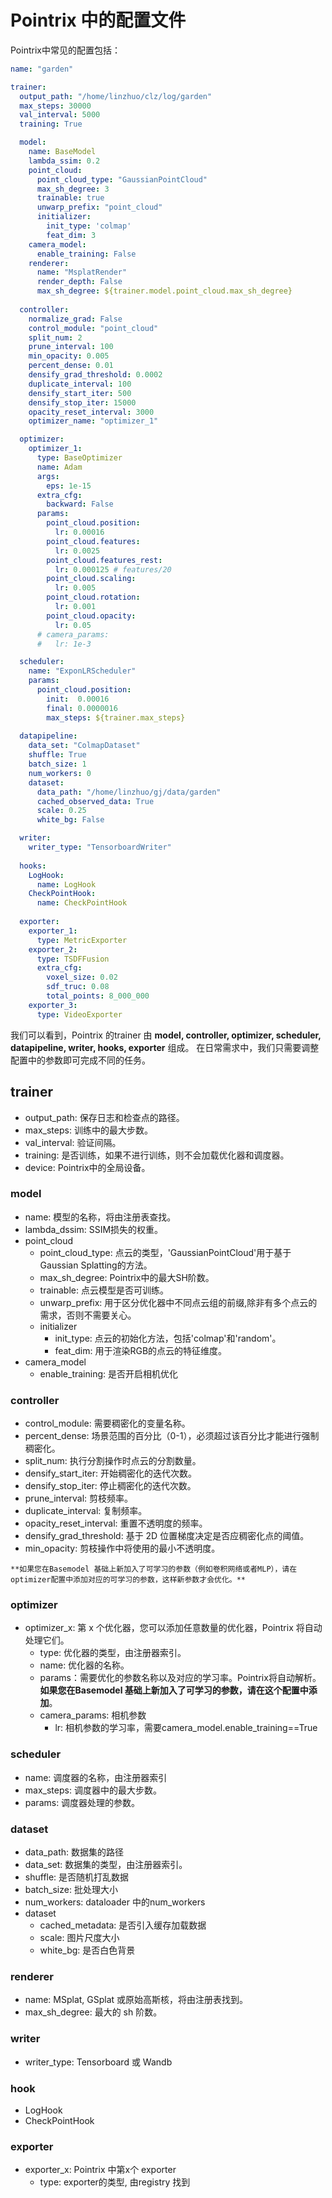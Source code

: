 # Pointrix 中的配置文件

Pointrix中常见的配置包括：

```yaml
name: "garden"

trainer:
  output_path: "/home/linzhuo/clz/log/garden"
  max_steps: 30000
  val_interval: 5000
  training: True

  model:
    name: BaseModel
    lambda_ssim: 0.2
    point_cloud:
      point_cloud_type: "GaussianPointCloud"  
      max_sh_degree: 3
      trainable: true
      unwarp_prefix: "point_cloud"
      initializer:
        init_type: 'colmap'
        feat_dim: 3
    camera_model:
      enable_training: False
    renderer:
      name: "MsplatRender"
      render_depth: False
      max_sh_degree: ${trainer.model.point_cloud.max_sh_degree}
  
  controller:
    normalize_grad: False
    control_module: "point_cloud"
    split_num: 2
    prune_interval: 100
    min_opacity: 0.005
    percent_dense: 0.01
    densify_grad_threshold: 0.0002
    duplicate_interval: 100
    densify_start_iter: 500
    densify_stop_iter: 15000
    opacity_reset_interval: 3000
    optimizer_name: "optimizer_1"

  optimizer:
    optimizer_1:
      type: BaseOptimizer
      name: Adam
      args:
        eps: 1e-15
      extra_cfg:
        backward: False
      params:
        point_cloud.position:
          lr: 0.00016
        point_cloud.features:
          lr: 0.0025
        point_cloud.features_rest:
          lr: 0.000125 # features/20
        point_cloud.scaling:
          lr: 0.005
        point_cloud.rotation:
          lr: 0.001
        point_cloud.opacity:
          lr: 0.05
      # camera_params:
      #   lr: 1e-3

  scheduler:
    name: "ExponLRScheduler"
    params:
      point_cloud.position:
        init:  0.00016
        final: 0.0000016
        max_steps: ${trainer.max_steps}
  
  datapipeline:
    data_set: "ColmapDataset"
    shuffle: True
    batch_size: 1
    num_workers: 0
    dataset:
      data_path: "/home/linzhuo/gj/data/garden"
      cached_observed_data: True
      scale: 0.25
      white_bg: False

  writer:
    writer_type: "TensorboardWriter"
  
  hooks:
    LogHook:
      name: LogHook
    CheckPointHook:
      name: CheckPointHook
  
  exporter:
    exporter_1:
      type: MetricExporter
    exporter_2:
      type: TSDFFusion
      extra_cfg:
        voxel_size: 0.02
        sdf_truc: 0.08
        total_points: 8_000_000
    exporter_3:
      type: VideoExporter
```

我们可以看到，Pointrix 的trainer 由 **model, controller, optimizer, scheduler, datapipeline, writer, hooks, exporter** 组成。
在日常需求中，我们只需要调整配置中的参数即可完成不同的任务。

## trainer
- output_path: 保存日志和检查点的路径。
- max_steps: 训练中的最大步数。
- val_interval: 验证间隔。
- training: 是否训练，如果不进行训练，则不会加载优化器和调度器。
- device: Pointrix中的全局设备。

### model
- name: 模型的名称，将由注册表查找。
- lambda_dssim: SSIM损失的权重。
- point_cloud
  - point_cloud_type: 点云的类型，'GaussianPointCloud'用于基于Gaussian Splatting的方法。
  - max_sh_degree: Pointrix中的最大SH阶数。
  - trainable: 点云模型是否可训练。
  - unwarp_prefix: 用于区分优化器中不同点云组的前缀,除非有多个点云的需求，否则不需要关心。
  - initializer
      - init_type: 点云的初始化方法，包括'colmap'和'random'。
      - feat_dim: 用于渲染RGB的点云的特征维度。
- camera_model
  - enable_training: 是否开启相机优化

### controller
- control_module: 需要稠密化的变量名称。
- percent_dense: 场景范围的百分比（0-1），必须超过该百分比才能进行强制稠密化。
- split_num: 执行分割操作时点云的分割数量。
- densify_start_iter: 开始稠密化的迭代次数。
- densify_stop_iter: 停止稠密化的迭代次数。
- prune_interval: 剪枝频率。
- duplicate_interval: 复制频率。
- opacity_reset_interval: 重置不透明度的频率。
- densify_grad_threshold: 基于 2D 位置梯度决定是否应稠密化点的阈值。
- min_opacity: 剪枝操作中将使用的最小不透明度。

```{warning}
**如果您在Basemodel 基础上新加入了可学习的参数（例如卷积网络或者MLP），请在optimizer配置中添加对应的可学习的参数，这样新参数才会优化。**
```
### optimizer
- optimizer_x: 第 x 个优化器，您可以添加任意数量的优化器，Pointrix 将自动处理它们。
    - type: 优化器的类型，由注册器索引。
    - name: 优化器的名称。
    - params：需要优化的参数名称以及对应的学习率。Pointrix将自动解析。**如果您在Basemodel 基础上新加入了可学习的参数，请在这个配置中添加**。
    - camera_params: 相机参数
        - lr: 相机参数的学习率，需要camera_model.enable_training==True

### scheduler
- name: 调度器的名称，由注册器索引
- max_steps: 调度器中的最大步数。
- params: 调度器处理的参数。

### dataset

- data_path: 数据集的路径
- data_set: 数据集的类型，由注册器索引。
- shuffle: 是否随机打乱数据
- batch_size: 批处理大小
- num_workers: dataloader 中的num_workers
- dataset
  - cached_metadata: 是否引入缓存加载数据
  - scale: 图片尺度大小
  - white_bg: 是否白色背景

### renderer
- name: MSplat, GSplat 或原始高斯核，将由注册表找到。
- max_sh_degree: 最大的 sh 阶数。

### writer
- writer_type: Tensorboard 或 Wandb

### hook
- LogHook
- CheckPointHook

### exporter
- exporter_x: Pointrix 中第x个 exporter
  - type: exporter的类型, 由registry 找到
